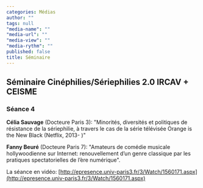 ```yaml
---
categories: Médias
author: ""
tags: null
"media-name": ""
"media-url": ""
"media-view": ""
"media-rythm": ""
published: false
title: Séminaire
---
```


## Séminaire Cinéphilies/Sériephilies 2.0 IRCAV + CEISME
### Séance 4

**Célia Sauvage** (Docteure Paris 3): "Minorités, diversités et politiques de résistance de la sériephilie, à travers le cas de la série télévisée Orange is the New Black (Netflix, 2013-­ )"

**Fanny Beuré** (Docteure Paris 7): "Amateurs de comédie musicale hollywoodienne sur Internet: renouvellement d’un genre classique par les pratiques spectatorielles de l’ère numérique". 

La séance en vidéo: [http://epresence.univ-paris3.fr/3/Watch/1560171.aspx](http://epresence.univ-paris3.fr/3/Watch/1560171.aspx)

